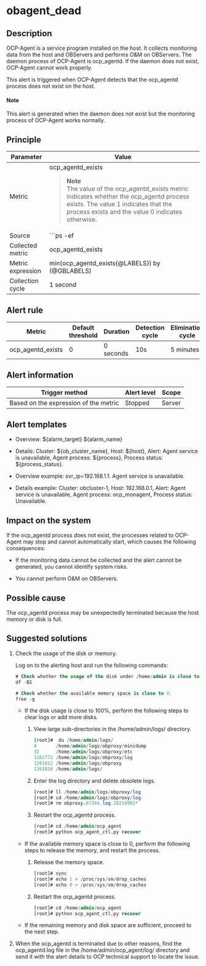 obagent_dead
=================================

Description
--------------------------------

OCP-Agent is a service program installed on the host. It collects monitoring data from the host and OBServers and performs O\&M on OBServers. The daemon process of OCP-Agent is ocp_agentd. If the daemon does not exist, OCP-Agent cannot work properly.

This alert is triggered when OCP-Agent detects that the ocp_agentd process does not exist on the host.

  <main id="notice" type='explain'>
    <h4>Note</h4>
    <p>This alert is generated when the daemon does not exist but the monitoring process of OCP-Agent works normally.</p>
  </main>

Principle
------------------------------

|     Parameter     |                                                                                                                   Value                                                                                                                   |
|-------------------|-------------------------------------------------------------------------------------------------------------------------------------------------------------------------------------------------------------------------------------------|
| Metric            | ocp_agentd_exists <blockquote>**Note** <br> The value of the ocp_agentd_exists metric indicates whether the ocp_agentd process exists. The value 1 indicates that the process exists and the value 0 indicates otherwise. </blockquote>|
| Source            | ```ps -ef|grep -w ocp_agentd|grep -v grep|wc -l ```                                                                                                                                                        |
| Collected metric  | ocp_agentd_exists                                                                                                                                                                                                                         |
| Metric expression | min(ocp_agentd_exists{@LABELS}) by (@GBLABELS)                                                                                                                                                                                            |
| Collection cycle  | 1 second                                                                                                                                                                                                                                  |

Alert rule
-------------------------------

|      Metric       | Default threshold | Duration  | Detection cycle | Elimination cycle |
|-------------------|-------------------|-----------|-----------------|-------------------|
| ocp_agentd_exists | 0                 | 0 seconds | 10s             | 5 minutes         |

Alert information
--------------------------------------

|            Trigger method             | Alert level | Scope  |
|---------------------------------------|-------------|--------|
| Based on the expression of the metric | Stopped     | Server |

Alert templates
------------------------------------

* Overview: ${alarm_target} ${alarm_name}

* Details: Cluster: ${ob_cluster_name}, Host: ${host}, Alert: Agent service is unavailable, Agent process: \${process}, Process status: ${process_status}.

* Overview example: svr_ip=192.168.1.1. Agent service is unavailable.

* Details example: Cluster: obcluster-1, Host: 192.168.0.1, Alert: Agent service is unavailable, Agent process: ocp_monagent, Process status: Unavailable.

Impact on the system
-----------------------------------------

If the ocp_agentd process does not exist, the processes related to OCP-Agent may stop and cannot automatically start, which causes the following consequences:

* If the monitoring data cannot be collected and the alert cannot be generated, you cannot identify system risks.

* You cannot perform O\&M on OBServers.

Possible cause
-----------------------------------

The ocp_agentd process may be unexpectedly terminated because the host memory or disk is full.

Suggested solutions
----------------------------------------

1. Check the usage of the disk or memory.

   Log on to the alerting host and run the following commands:

   ```sql
   # Check whether the usage of the disk under /home/admin is close to 100%. 
   df -B1
   
   # Check whether the available memory space is close to 0. 
   free -g
   ```

   * If the disk usage is close to 100%, perform the following steps to clear logs or add more disks.

     1. View large sub-directories in the /home/admin/logs/ directory.

        ```sql
        [root]#  du /home/admin/logs/
        4       /home/admin/logs/obproxy/minidump
        32      /home/admin/logs/obproxy/etc
        1261772 /home/admin/logs/obproxy/log
        1261812 /home/admin/logs/obproxy
        1261816 /home/admin/logs/
        ```

     2. Enter the log directory and delete obsolete logs.

        ```sql
        [root]# ll /home/admin/logs/obproxy/log
        [root]# cd /home/admin/logs/obproxy/log
        [root]# rm obproxy.67344.log.20210902*
        ```

     3. Restart the ocp_agentd process.

        ```sql
        [root]# cd /home/admin/ocp_agent
        [root]# python ocp_agent_ctl.py recover
        ```

   * If the available memory space is close to 0, perform the following steps to release the memory, and restart the process.

     1. Release the memory space.

        ```sql
        [root]# sync
        [root]# echo 1 > /proc/sys/vm/drop_caches
        [root]# echo 0 > /proc/sys/vm/drop_caches
        ```

     2. Restart the ocp_agentd process.

        ```sql
        [root]# cd /home/admin/ocp_agent
        [root]# python ocp_agent_ctl.py recover
        ```

   * If the remaining memory and disk space are sufficient, proceed to the next step.

2. When the ocp_agentd is terminated due to other reasons, find the ocp_agentd.log file in the /home/admin/ocp_agent/log/ directory and send it with the alert details to OCP technical support to locate the issue.
